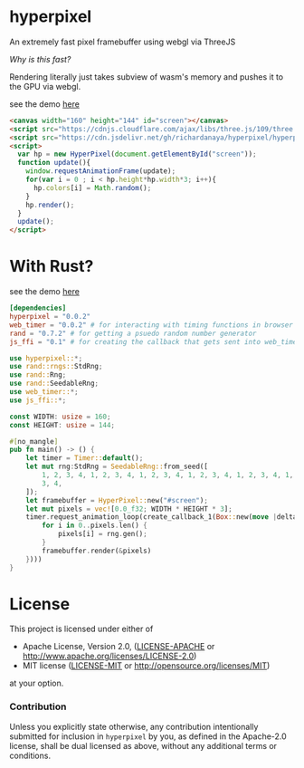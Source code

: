 # hyperpixel

An extremely fast pixel framebuffer using webgl via ThreeJS

*Why is this fast?* 

Rendering literally just takes subview of wasm's memory and pushes it to the GPU via webgl.

see the demo [here](https://richardanaya.github.com/hyperpixel)

```html
<canvas width="160" height="144" id="screen"></canvas>
<script src="https://cdnjs.cloudflare.com/ajax/libs/three.js/109/three.min.js"></script>
<script src="https://cdn.jsdelivr.net/gh/richardanaya/hyperpixel/hyperpixel.js"></script>
<script>
  var hp = new HyperPixel(document.getElementById("screen"));
  function update(){
    window.requestAnimationFrame(update);
    for(var i = 0 ; i < hp.height*hp.width*3; i++){
      hp.colors[i] = Math.random();
    }
    hp.render();
  }
  update();
</script>
```

# With Rust?

see the demo [here](https://richardanaya.github.com/hyperpixel/examples/static/index.html)

```toml
[dependencies]
hyperpixel = "0.0.2"
web_timer = "0.0.2" # for interacting with timing functions in browser
rand = "0.7.2" # for getting a psuedo random number generator
js_ffi = "0.1" # for creating the callback that gets sent into web_timer's `request_animation_loop`
```
```rust
use hyperpixel::*;
use rand::rngs::StdRng;
use rand::Rng;
use rand::SeedableRng;
use web_timer::*;
use js_ffi::*;

const WIDTH: usize = 160;
const HEIGHT: usize = 144;

#[no_mangle]
pub fn main() -> () {
    let timer = Timer::default();
    let mut rng:StdRng = SeedableRng::from_seed([
        1, 2, 3, 4, 1, 2, 3, 4, 1, 2, 3, 4, 1, 2, 3, 4, 1, 2, 3, 4, 1, 2, 3, 4, 1, 2, 3, 4, 1, 2,
        3, 4,
    ]);
    let framebuffer = HyperPixel::new("#screen");
    let mut pixels = vec![0.0_f32; WIDTH * HEIGHT * 3];
    timer.request_animation_loop(create_callback_1(Box::new(move |delta_time| {
        for i in 0..pixels.len() {
            pixels[i] = rng.gen();
        }
        framebuffer.render(&pixels)
    })))
}
```

# License

This project is licensed under either of

 * Apache License, Version 2.0, ([LICENSE-APACHE](LICENSE-APACHE) or
   http://www.apache.org/licenses/LICENSE-2.0)
 * MIT license ([LICENSE-MIT](LICENSE-MIT) or
   http://opensource.org/licenses/MIT)

at your option.

### Contribution

Unless you explicitly state otherwise, any contribution intentionally submitted
for inclusion in `hyperpixel` by you, as defined in the Apache-2.0 license, shall be
dual licensed as above, without any additional terms or conditions.
